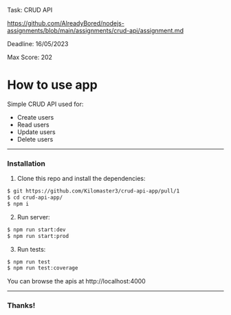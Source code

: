 Task: CRUD API

https://github.com/AlreadyBored/nodejs-assignments/blob/main/assignments/crud-api/assignment.md

Deadline: 16/05/2023

Max Score: 202

# How to use app

Simple CRUD API used for:

- Create users
- Read users
- Update users
- Delete users
_____________________
### Installation

1. Clone this repo and install the dependencies:

```sh
$ git https://github.com/Kilomaster3/crud-api-app/pull/1
$ cd crud-api-app/
$ npm i
```
2. Run server:

```sh
$ npm run start:dev
$ npm run start:prod
```
3. Run tests:

```sh
$ npm run test
$ npm run test:coverage
```

You can browse the apis at http://localhost:4000
_____________________
### Thanks!
